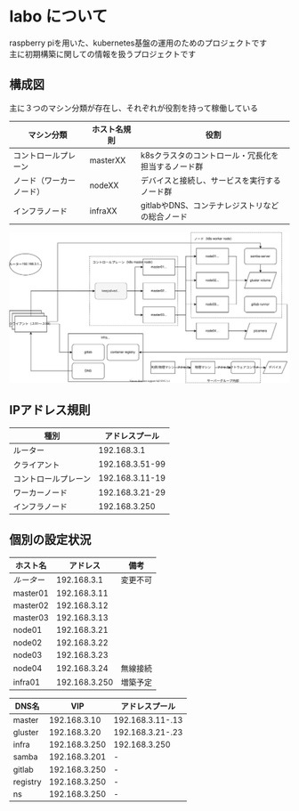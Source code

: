 # labo について

raspberry piを用いた、kubernetes基盤の運用のためのプロジェクトです  
主に初期構築に関しての情報を扱うプロジェクトです

## 構成図

主に３つのマシン分類が存在し、それぞれが役割を持って稼働している  

|マシン分類|ホスト名規則|役割|
|-|-|-|
コントロールプレーン| masterXX | k8sクラスタのコントロール・冗長化を担当するノード群
ノード（ワーカーノード）| nodeXX | デバイスと接続し、サービスを実行するノード群
インフラノード| infraXX | gitlabやDNS、コンテナレジストリなどの総合ノード

![ydl](./fig.drawio.svg)

## IPアドレス規則

種別|アドレスプール
-|-
ルーター|192.168.3.1
クライアント|192.168.3.51-99
コントロールプレーン|192.168.3.11-19
ワーカーノード|192.168.3.21-29
インフラノード|192.168.3.250

## 個別の設定状況

ホスト名|アドレス|備考
-|-|-
*ルーター*|192.168.3.1|変更不可
master01|192.168.3.11
master02|192.168.3.12
master03|192.168.3.13
node01|192.168.3.21
node02|192.168.3.22
node03|192.168.3.23
node04|192.168.3.24|無線接続
infra01|192.168.3.250|増築予定

DNS名|VIP|アドレスプール
-|-|-
master|192.168.3.10|192.168.3.11-.13 
gluster|192.168.3.20|192.168.3.21-.23 
infra|192.168.3.250|192.168.3.250
samba|192.168.3.201|- 
gitlab|192.168.3.250|- 
registry|192.168.3.250|- 
ns|192.168.3.250|- 
